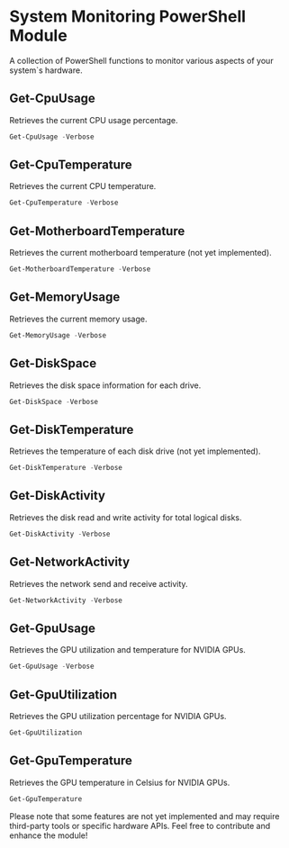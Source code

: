 # System Monitoring PowerShell Module

A collection of PowerShell functions to monitor various aspects of your system`s hardware.

## Get-CpuUsage

Retrieves the current CPU usage percentage.

```powershell
Get-CpuUsage -Verbose
```

## Get-CpuTemperature

Retrieves the current CPU temperature.

```powershell
Get-CpuTemperature -Verbose
```

## Get-MotherboardTemperature

Retrieves the current motherboard temperature (not yet implemented).

```powershell
Get-MotherboardTemperature -Verbose
```

## Get-MemoryUsage

Retrieves the current memory usage.

```powershell
Get-MemoryUsage -Verbose
```

## Get-DiskSpace

Retrieves the disk space information for each drive.

```powershell
Get-DiskSpace -Verbose
```

## Get-DiskTemperature

Retrieves the temperature of each disk drive (not yet implemented).

```powershell
Get-DiskTemperature -Verbose
```

## Get-DiskActivity

Retrieves the disk read and write activity for total logical disks.

```powershell
Get-DiskActivity -Verbose
```

## Get-NetworkActivity

Retrieves the network send and receive activity.

```powershell
Get-NetworkActivity -Verbose
```

## Get-GpuUsage

Retrieves the GPU utilization and temperature for NVIDIA GPUs.

```powershell
Get-GpuUsage -Verbose
```

## Get-GpuUtilization

Retrieves the GPU utilization percentage for NVIDIA GPUs.

```powershell
Get-GpuUtilization
```

## Get-GpuTemperature

Retrieves the GPU temperature in Celsius for NVIDIA GPUs.

```powershell
Get-GpuTemperature
```

Please note that some features are not yet implemented and may require third-party tools or specific hardware APIs. Feel free to contribute and enhance the module!
